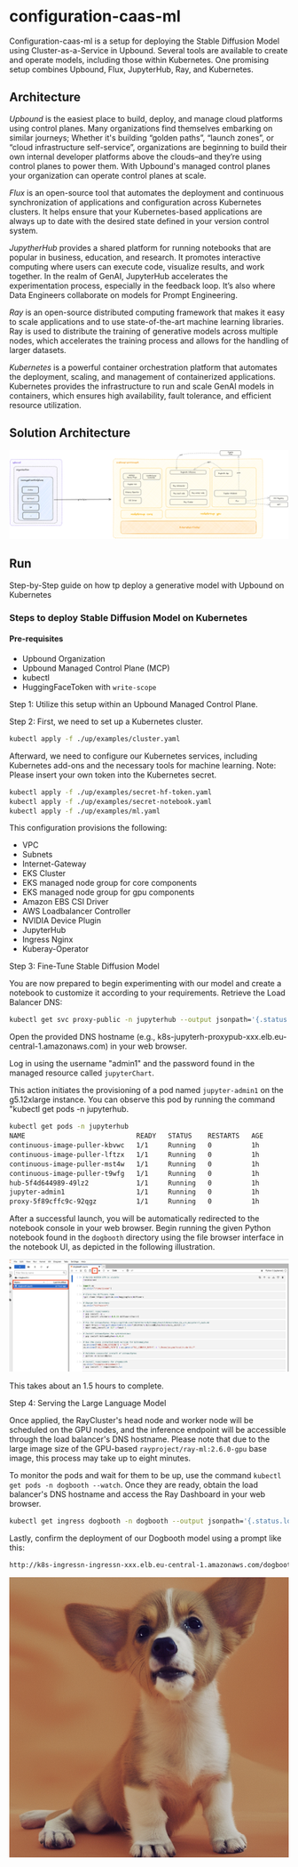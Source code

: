 # configuration-caas-ml

Configuration-caas-ml is a setup for deploying the Stable Diffusion Model using Cluster-as-a-Service in Upbound.
Several tools are available to create and operate models, including those within Kubernetes.
One promising setup combines Upbound, Flux, JupyterHub, Ray, and Kubernetes.

## Architecture

*Upbound*
is the easiest place to build, deploy, and manage cloud platforms using control planes. Many organizations find themselves embarking on similar journeys; Whether it's building “golden paths”, “launch zones”, or “cloud infrastructure self-service”, organizations are beginning to build their own internal developer platforms above the clouds–and they’re using control planes to power them. With Upbound's managed control planes your organization can operate control planes at scale.

*Flux*
is an open-source tool that automates the deployment and continuous synchronization of applications and configuration across Kubernetes clusters. It helps ensure that your Kubernetes-based applications are always up to date with the desired state defined in your version control system.

*JupytherHub*
provides a shared platform for running notebooks that are popular in business, education, and research. It promotes interactive computing where users can execute code, visualize results, and work together. In the realm of GenAI, JupyterHub accelerates the experimentation process, especially in the feedback loop. It’s also where Data Engineers collaborate on models for Prompt Engineering.

*Ray*
is an open-source distributed computing framework that makes it easy to scale applications and to use state-of-the-art machine learning libraries. Ray is used to distribute the training of generative models across multiple nodes, which accelerates the training process and allows for the handling of larger datasets.

*Kubernetes*
is a powerful container orchestration platform that automates the deployment, scaling, and management of containerized applications. Kubernetes provides the infrastructure to run and scale GenAI models in containers, which ensures high availability, fault tolerance, and efficient resource utilization.

## Solution Architecture

![architecture](test/ml.png)

## Run
Step-by-Step guide on how tp deploy a generative model with Upbound on Kubernetes

### Steps to deploy Stable Diffusion Model on Kubernetes
#### Pre-requisites

* Upbound Organization
* Upbound Managed Control Plane (MCP)
* kubectl
* HuggingFaceToken with `write-scope`

Step 1:
Utilize this setup within an Upbound Managed Control Plane.

Step 2: 
First, we need to set up a Kubernetes cluster.

```bash
kubectl apply -f ./up/examples/cluster.yaml
```

Afterward, we need to configure our Kubernetes services, including Kubernetes add-ons and the necessary tools for machine learning.
Note: Please insert your own token into the Kubernetes secret.

```bash
kubectl apply -f ./up/examples/secret-hf-token.yaml
kubectl apply -f ./up/examples/secret-notebook.yaml
kubectl apply -f ./up/examples/ml.yaml
```

This configuration provisions the following:
* VPC
* Subnets
* Internet-Gateway
* EKS Cluster
* EKS managed node group for core components
* EKS managed node group for gpu components
* Amazon EBS CSI Driver
* AWS Loadbalancer Controller
* NVIDIA Device Plugin
* JupyterHub
* Ingress Nginx
* Kuberay-Operator

Step 3:
Fine-Tune Stable Diffusion Model

You are now prepared to begin experimenting with our model and create a notebook to customize it according to your requirements. Retrieve the Load Balancer DNS:

```bash
kubectl get svc proxy-public -n jupyterhub --output jsonpath='{.status.loadBalancer.ingress[0].hostname}'
```

Open the provided DNS hostname (e.g., k8s-jupyterh-proxypub-xxx.elb.eu-central-1.amazonaws.com) in your web browser.

Log in using the username "admin1" and the password found in the managed resource called `jupyterChart`.

This action initiates the provisioning of a pod named `jupyter-admin1` on the g5.12xlarge instance. You can observe this pod by running the command "kubectl get pods -n jupyterhub.

```bash
kubectl get pods -n jupyterhub
NAME                            READY   STATUS    RESTARTS   AGE
continuous-image-puller-kbvwc   1/1     Running   0          1h
continuous-image-puller-lftzx   1/1     Running   0          1h
continuous-image-puller-mst4w   1/1     Running   0          1h
continuous-image-puller-t9wfg   1/1     Running   0          1h
hub-5f4d644989-49lz2            1/1     Running   0          1h
jupyter-admin1                  1/1     Running   0          1h
proxy-5f89cffc9c-92qgz          1/1     Running   0          1h
```

After a successful launch, you will be automatically redirected to the notebook console in your web browser. Begin running the given Python notebook found in the `dogbooth` directory using the file browser interface in the notebook UI, as depicted in the following illustration.

![overview](test/overview.png)

This takes about an 1.5 hours to complete.

Step 4: 
Serving the Large Language Model

Once applied, the RayCluster's head node and worker node will be scheduled on the GPU nodes, and the inference endpoint will be accessible through the load balancer's DNS hostname. Please note that due to the large image size of the GPU-based `rayproject/ray-ml:2.6.0-gpu` base image, this process may take up to eight minutes.

To monitor the pods and wait for them to be up, use the command `kubectl get pods -n dogbooth --watch`. Once they are ready, obtain the load balancer's DNS hostname and access the Ray Dashboard in your web browser.

```bash
kubectl get ingress dogbooth -n dogbooth --output jsonpath='{.status.loadBalancer.ingress[0].hostname}'
```

Lastly, confirm the deployment of our Dogbooth model using a prompt like this:

```bash
http://k8s-ingressn-ingressn-xxx.elb.eu-central-1.amazonaws.com/dogbooth/serve/imagine?prompt=a photo of [v]dog on the sun
```

![dog-on-the-sun](test/imagine.png)
